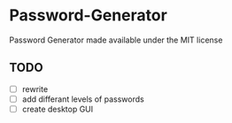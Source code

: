 # Password-Generator 

Password Generator made available under the MIT license

## TODO

- [ ] rewrite
- [ ] add differant levels of passwords 
- [ ] create desktop GUI
